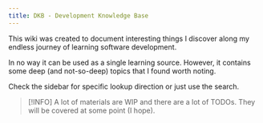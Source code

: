 ```yaml
---
title: DKB - Development Knowledge Base
---
```

This wiki was created to document interesting things I discover along my endless journey of learning software development. 

In no way it can be used as a single learning source. However, it contains some deep (and not-so-deep) topics that I found worth noting.

Check the sidebar for specific lookup direction or just use the search.  

> [!INFO]
> A lot of materials are WIP and there are a lot of TODOs.
> They will be covered at some point (I hope).
